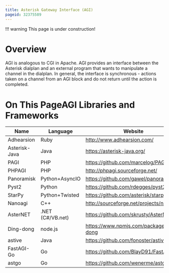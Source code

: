 ```yaml
---
title: Asterisk Gateway Interface (AGI)
pageid: 32375589
---
```





!!! warning 
    This page is under construction!

      
[//]: # (end-warning)



Overview
========

 AGI is analogous to CGI in Apache. AGI provides an interface between the Asterisk dialplan and an external program that wants to manipulate a channel in the dialplan. In general, the interface is synchronous - actions taken on a channel from an AGI block and do not return until the action is completed.

On This PageAGI Libraries and Frameworks
============================



| Name | Language | Website | Protocols |
| --- | --- | --- | --- |
| Adhearsion | Ruby | <http://www.adhearsion.com/> | AMI/FastAGI |
| Asterisk-Java | Java | <https://asterisk-java.org/> | AMI/FastAGI |
| PAGI | PHP | <https://github.com/marcelog/PAGI> | AGI |
| PHPAGI | PHP | <http://phpagi.sourceforge.net/> | AGI |
| Panoramisk | Python+AsyncIO | <https://github.com/gawel/panoramisk> | AMI/FastAGI |
| Pyst2 | Python | <https://github.com/rdegges/pyst2> | AMI/AGI |
| StarPy | Python+Twisted | <https://github.com/asterisk/starpy> | AMI/FastAGI |
| Nanoagi | C++ | <http://sourceforge.net/projects/nanoagi/> | AGI |
| AsterNET | .NET (C#/VB.net) | <https://github.com/skrusty/AsterNET> | AMI/FastAGI |
| Ding-dong | node.js | <https://www.npmjs.com/package/ding-dong> | AGI |
| astive | Java | <https://github.com/fonoster/astive> | FastAGI |
| FastAGI-Go | Go | <https://github.com/BlayD91/FastAGI-go> | FastAGI |
| astgo | Go | <https://github.com/wenerme/astgo> | AMI/AGI/FastAGI |

  


